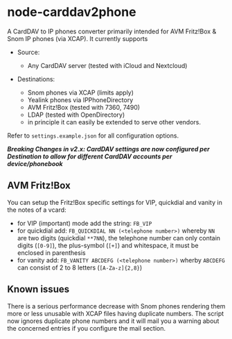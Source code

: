 # node-carddav2phone

A CardDAV to IP phones converter primarily intended for AVM Fritz!Box & Snom IP phones (via XCAP). It currently supports

* Source:

    * Any CardDAV server (tested with iCloud and Nextcloud)

* Destinations:

    * Snom phones via XCAP (limits apply)
    * Yealink phones via IPPhoneDirectory
    * AVM Fritz!Box (tested with 7360, 7490)
    * LDAP (tested with OpenDirectory)
    * in principle it can easily be extended to serve other vendors.

Refer to `settings.example.json` for all configuration options.

***Breaking Changes in v2.x: CardDAV settings are now configured per Destination to allow for different CardDAV accounts per device/phonebook***

## AVM Fritz!Box

You can setup the Fritz!Box specific settings for VIP, quickdial and vanity in the notes of a vcard:

* for VIP (important) mode add the string: `FB_VIP`
* for quickdial add: `FB_QUICKDIAL NN (<telephone number>)` whereby `NN` are two digits (quickdial `**7NN`), the telephone number can only contain digits (`[0-9]`), the plus-symbol (`[+]`) and whitespace, it must be enclosed in parenthesis
* for vanity add: `FB_VANITY ABCDEFG (<telephone number>)` wherby `ABCDEFG` can consist of 2 to 8 letters (`[A-Za-z]{2,8}`)

## Known issues

There is a serious performance decrease with Snom phones rendering them more or less unusable with XCAP files having duplicate numbers.
The script now ignores duplicate phone numbers and it will mail you a warning about the concerned entries if you configure the mail section.
